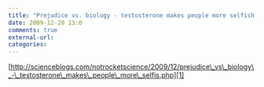 ```yaml
---
title: "Prejudice vs. biology - testosterone makes people more selfish, but only if they think it does"
date: 2009-12-20 13:0
comments: true
external-url:
categories:
---
```

[http://scienceblogs.com/notrocketscience/2009/12/prejudice\_vs\_biology\_-\_testosterone\_makes\_people\_more\_selfis.php][1]

  [1]: http://scienceblogs.com/notrocketscience/2009/12/prejudice_vs_biology_-_testosterone_makes_people_more_selfis.php
